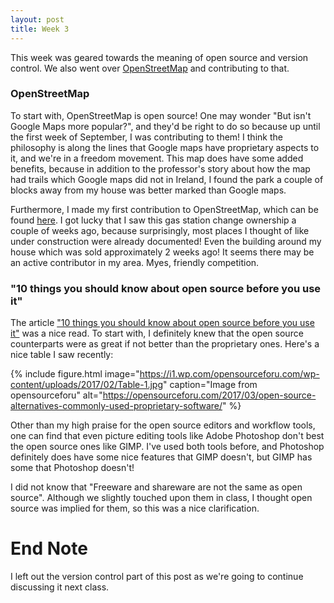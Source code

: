 ```yaml
---
layout: post
title: Week 3
---
```


This week was geared towards the meaning of open source and version control. We
also went over
[OpenStreetMap](https://www.openstreetmap.org/#map=4/38.01/-95.84)
and contributing to that.

### OpenStreetMap
To start with, OpenStreetMap is open source! One may wonder "But isn't Google
Maps more popular?", and they'd be right to do so because up until the first
week of September, I was contributing to them! I think the philosophy is along
the lines that Google maps have proprietary aspects to it, and we're in a
freedom movement. This map does have some added benefits, because in addition to
the professor's story about how the map had trails which Google maps did not in
Ireland, I found the park a couple of blocks away from my house was better
marked than Google maps.

Furthermore, I made my first contribution to OpenStreetMap, which can be found
[here](https://www.openstreetmap.org/changeset/74507329). I got lucky that I saw
this gas station change ownership a couple of weeks ago, because surprisingly,
most places I thought of like under construction were already documented! Even
the building around my house which was sold approximately 2 weeks ago! It seems
there may be an active contributor in my area. Myes, friendly competition.

### "10 things you should know about open source before you use it"
The article
["10 things you should know about open source before you use it"](https://www.techrepublic.com/blog/10-things/10-things-you-should-know-about-open-source-before-you-use-it/)
was a nice read. To start with, I definitely knew that the open source
counterparts were as great if not better than the proprietary ones.
Here's a nice table I saw recently:

{% include figure.html image="https://i1.wp.com/opensourceforu.com/wp-content/uploads/2017/02/Table-1.jpg" caption="Image from opensourceforu" alt="https://opensourceforu.com/2017/03/open-source-alternatives-commonly-used-proprietary-software/" %}

Other than my high praise for the open source editors and workflow tools, one
can find that even picture editing tools like Adobe Photoshop don't best the
open source ones like GIMP. I've used both tools before, and Photoshop
definitely does have some nice features that GIMP doesn't, but GIMP has some
that Photoshop doesn't!

I did not know that "Freeware and shareware are not the same as open source".
Although we slightly touched upon them in class, I thought open source was
implied for them, so this was a nice clarification.

# End Note
I left out the version control part of this post as we're going to continue
discussing it next class.

